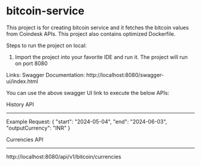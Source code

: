 # bitcoin-service

This project is for creating bitcoin service and it fetches the bitcoin values from Coindesk APIs.
This project also contains optimized Dockerfile.

Steps to run the project on local:
1. Import the project into your favorite IDE and run it. The project will run on port 8080

Links:
Swagger Documentation: http://localhost:8080/swagger-ui/index.html

You can use the above swagger UI link to execute the below APIs:

History API
***********
Example Request:
{
    "start": "2024-05-04",
    "end": "2024-06-03",
    "outputCurrency": "INR"
}

Currencies API
**************
http://localhost:8080/api/v1/bitcoin/currencies
